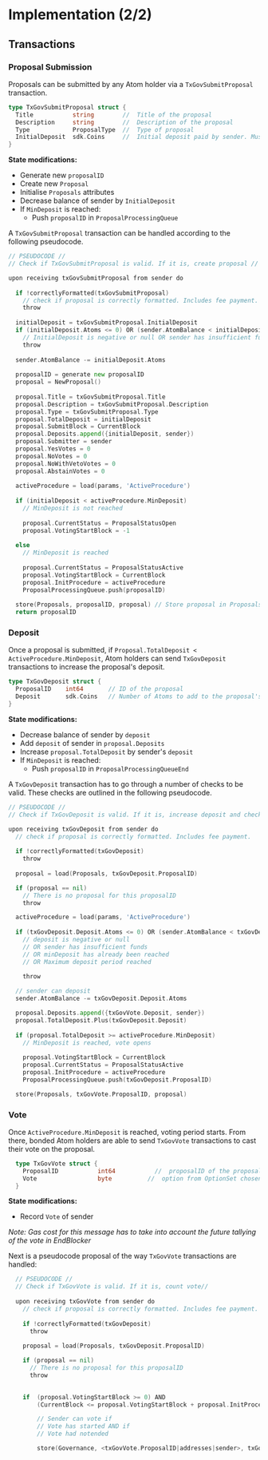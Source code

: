 # Implementation (2/2)

## Transactions

### Proposal Submission

Proposals can be submitted by any Atom holder via a `TxGovSubmitProposal` 
transaction.

```go
type TxGovSubmitProposal struct {
  Title           string        //  Title of the proposal
  Description     string        //  Description of the proposal
  Type            ProposalType  //  Type of proposal
  InitialDeposit  sdk.Coins     //  Initial deposit paid by sender. Must be strictly positive.
}
```

**State modifications:**
* Generate new `proposalID`
* Create new `Proposal`
* Initialise `Proposals` attributes
* Decrease balance of sender by `InitialDeposit`
* If `MinDeposit` is reached:
  * Push `proposalID` in  `ProposalProcessingQueue`

A `TxGovSubmitProposal` transaction can be handled according to the following 
pseudocode.

```go
// PSEUDOCODE //
// Check if TxGovSubmitProposal is valid. If it is, create proposal //

upon receiving txGovSubmitProposal from sender do
  
  if !correctlyFormatted(txGovSubmitProposal)  
    // check if proposal is correctly formatted. Includes fee payment.
    throw
  
  initialDeposit = txGovSubmitProposal.InitialDeposit 
  if (initialDeposit.Atoms <= 0) OR (sender.AtomBalance < initialDeposit.Atoms)  
    // InitialDeposit is negative or null OR sender has insufficient funds
    throw
  
  sender.AtomBalance -= initialDeposit.Atoms
  
  proposalID = generate new proposalID
  proposal = NewProposal()
  
  proposal.Title = txGovSubmitProposal.Title
  proposal.Description = txGovSubmitProposal.Description
  proposal.Type = txGovSubmitProposal.Type
  proposal.TotalDeposit = initialDeposit
  proposal.SubmitBlock = CurrentBlock
  proposal.Deposits.append({initialDeposit, sender})
  proposal.Submitter = sender
  proposal.YesVotes = 0
  proposal.NoVotes = 0
  proposal.NoWithVetoVotes = 0
  proposal.AbstainVotes = 0
  
  activeProcedure = load(params, 'ActiveProcedure')
  
  if (initialDeposit < activeProcedure.MinDeposit)  
    // MinDeposit is not reached
    
    proposal.CurrentStatus = ProposalStatusOpen
    proposal.VotingStartBlock = -1
  
  else  
    // MinDeposit is reached
    
    proposal.CurrentStatus = ProposalStatusActive
    proposal.VotingStartBlock = CurrentBlock
    proposal.InitProcedure = activeProcedure
    ProposalProcessingQueue.push(proposalID)
  
  store(Proposals, proposalID, proposal) // Store proposal in Proposals mapping
  return proposalID
```

### Deposit

Once a proposal is submitted, if 
`Proposal.TotalDeposit < ActiveProcedure.MinDeposit`, Atom holders can send 
`TxGovDeposit` transactions to increase the proposal's deposit.

```go
type TxGovDeposit struct {
  ProposalID    int64       // ID of the proposal
  Deposit       sdk.Coins   // Number of Atoms to add to the proposal's deposit
}
```

**State modifications:**
* Decrease balance of sender by `deposit`
* Add `deposit` of sender in `proposal.Deposits`
* Increase `proposal.TotalDeposit` by sender's `deposit`
* If `MinDeposit` is reached:
  * Push `proposalID` in  `ProposalProcessingQueueEnd`

A `TxGovDeposit` transaction has to go through a number of checks to be valid. 
These checks are outlined in the following pseudocode.

```go
// PSEUDOCODE //
// Check if TxGovDeposit is valid. If it is, increase deposit and check if MinDeposit is reached

upon receiving txGovDeposit from sender do
  // check if proposal is correctly formatted. Includes fee payment.
  
  if !correctlyFormatted(txGovDeposit) 
    throw
  
  proposal = load(Proposals, txGovDeposit.ProposalID)

  if (proposal == nil) 
    // There is no proposal for this proposalID
    throw

  activeProcedure = load(params, 'ActiveProcedure')
  
  if (txGovDeposit.Deposit.Atoms <= 0) OR (sender.AtomBalance < txGovDeposit.Deposit.Atoms) OR (proposal.TotalDeposit >= activeProcedure.MinDeposit) OR (CurrentBlock >= proposal.SubmitBlock + activeProcedure.MaxDepositPeriod)
    // deposit is negative or null 
    // OR sender has insufficient funds
    // OR minDeposit has already been reached
    // OR Maximum deposit period reached

    throw
  
  // sender can deposit
  sender.AtomBalance -= txGovDeposit.Deposit.Atoms

  proposal.Deposits.append({txGovVote.Deposit, sender})
  proposal.TotalDeposit.Plus(txGovDeposit.Deposit)
  
  if (proposal.TotalDeposit >= activeProcedure.MinDeposit)   
    // MinDeposit is reached, vote opens
    
    proposal.VotingStartBlock = CurrentBlock
    proposal.CurrentStatus = ProposalStatusActive
    proposal.InitProcedure = activeProcedure
    ProposalProcessingQueue.push(txGovDeposit.ProposalID)  

  store(Proposals, txGovVote.ProposalID, proposal)
```

### Vote

Once `ActiveProcedure.MinDeposit` is reached, voting period starts. From there,
bonded Atom holders are able to send `TxGovVote` transactions to cast their 
vote on the proposal.

```go
  type TxGovVote struct {
    ProposalID           int64           //  proposalID of the proposal
    Vote                 byte          //  option from OptionSet chosen by the voter
  }
```

**State modifications:**
* Record `Vote` of sender

*Note: Gas cost for this message has to take into account the future tallying of the vote in EndBlocker*

Next is a pseudocode proposal of the way `TxGovVote` transactions are 
handled:

```go
  // PSEUDOCODE //
  // Check if TxGovVote is valid. If it is, count vote//
  
  upon receiving txGovVote from sender do
    // check if proposal is correctly formatted. Includes fee payment.    
    
    if !correctlyFormatted(txGovDeposit)   
      throw
    
    proposal = load(Proposals, txGovDeposit.ProposalID)

    if (proposal == nil)   
      // There is no proposal for this proposalID
      throw
    

    if  (proposal.VotingStartBlock >= 0) AND  
        (CurrentBlock <= proposal.VotingStartBlock + proposal.InitProcedure.VotingPeriod)

        // Sender can vote if
        // Vote has started AND if
        // Vote had notended 

        store(Governance, <txGovVote.ProposalID|addresses|sender>, txGovVote.Vote)   // Voters can vote multiple times. Re-voting overrides previous vote. This is ok because tallying is done once at the end.

    
```

